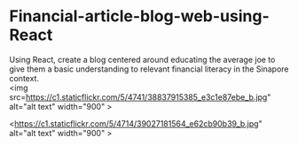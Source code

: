 # Financial-article-blog-web-using-React
Using React, create a blog centered around educating the average joe to give them a basic understanding to relevant financial literacy in the Sinapore context.</br>
<img src=https://c1.staticflickr.com/5/4741/38837915385_e3c1e87ebe_b.jpg" alt="alt text" width="900" > 

<https://c1.staticflickr.com/5/4714/39027181564_e62cb90b39_b.jpg" alt="alt text" width="900" > 
